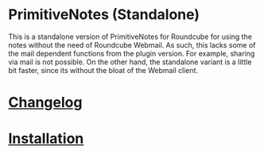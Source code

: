 # PrimitiveNotes (Standalone)
This is a standalone version of PrimitiveNotes for Roundcube for using the notes without the need of Roundcube Webmail. As such, this lacks some of the mail dependent functions from the plugin version. For example, sharing via mail is not possible. On the other hand, the standalone variant is a little bit faster, since its without the bloat of the Webmail client.  

# [Changelog](https://github.com/Offerel/PrimitiveNotes-Webapp/blob/master/CHANGELOG.md)

# [Installation](https://github.com/Offerel/PrimitiveNotes-Webapp/wiki/Installation)
